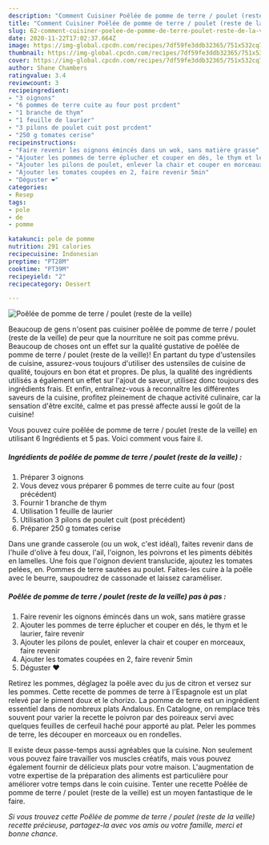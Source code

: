 ```yaml
---
description: "Comment Cuisiner Poêlée de pomme de terre / poulet (reste de la veille)"
title: "Comment Cuisiner Poêlée de pomme de terre / poulet (reste de la veille)"
slug: 62-comment-cuisiner-poelee-de-pomme-de-terre-poulet-reste-de-la-veille
date: 2020-11-22T17:02:37.664Z
image: https://img-global.cpcdn.com/recipes/7df59fe3ddb32365/751x532cq70/poelee-de-pomme-de-terre-poulet-reste-de-la-veille-photo-principale-de-la-recette.jpg
thumbnail: https://img-global.cpcdn.com/recipes/7df59fe3ddb32365/751x532cq70/poelee-de-pomme-de-terre-poulet-reste-de-la-veille-photo-principale-de-la-recette.jpg
cover: https://img-global.cpcdn.com/recipes/7df59fe3ddb32365/751x532cq70/poelee-de-pomme-de-terre-poulet-reste-de-la-veille-photo-principale-de-la-recette.jpg
author: Shane Chambers
ratingvalue: 3.4
reviewcount: 3
recipeingredient:
- "3 oignons"
- "6 pommes de terre cuite au four post prcdent"
- "1 branche de thym"
- "1 feuille de laurier"
- "3 pilons de poulet cuit post prcdent"
- "250 g tomates cerise"
recipeinstructions:
- "Faire revenir les oignons émincés dans un wok, sans matière grasse"
- "Ajouter les pommes de terre éplucher et couper en dés, le thym et le laurier, faire revenir"
- "Ajouter les pilons de poulet, enlever la chair et couper en morceaux, faire revenir"
- "Ajouter les tomates coupées en 2, faire revenir 5min"
- "Déguster ❤️"
categories:
- Resep
tags:
- pole
- de
- pomme

katakunci: pole de pomme 
nutrition: 291 calories
recipecuisine: Indonesian
preptime: "PT28M"
cooktime: "PT39M"
recipeyield: "2"
recipecategory: Dessert

---
```



![Poêlée de pomme de terre / poulet (reste de la veille)](https://img-global.cpcdn.com/recipes/7df59fe3ddb32365/751x532cq70/poelee-de-pomme-de-terre-poulet-reste-de-la-veille-photo-principale-de-la-recette.jpg)

Beaucoup de gens n'osent pas cuisiner poêlée de pomme de terre / poulet (reste de la veille) de peur que la nourriture ne soit pas comme prévu. Beaucoup de choses ont un effet sur la qualité gustative de poêlée de pomme de terre / poulet (reste de la veille)! En partant du type d'ustensiles de cuisine, assurez-vous toujours d'utiliser des ustensiles de cuisine de qualité, toujours en bon état et propres. De plus, la qualité des ingrédients utilisés a également un effet sur l'ajout de saveur, utilisez donc toujours des ingrédients frais. Et enfin, entraînez-vous à reconnaître les différentes saveurs de la cuisine, profitez pleinement de chaque activité culinaire, car la sensation d'être excité, calme et pas pressé affecte aussi le goût de la cuisine!

<!--inarticleads1-->

Vous pouvez cuire poêlée de pomme de terre / poulet (reste de la veille) en utilisant 6 Ingrédients et 5 pas. Voici comment vous faire il.

##### Ingrédients de poêlée de pomme de terre / poulet (reste de la veille) :

1. Préparer 3 oignons
1. Vous devez vous préparer 6 pommes de terre cuite au four (post précédent)
1. Fournir 1 branche de thym
1. Utilisation 1 feuille de laurier
1. Utilisation 3 pilons de poulet cuit (post précédent)
1. Préparer 250 g tomates cerise


Dans une grande casserole (ou un wok, c&#39;est idéal), faites revenir dans de l&#39;huile d&#39;olive à feu doux, l&#39;ail, l&#39;oignon, les poivrons et les piments débités en lamelles. Une fois que l&#39;oignon devient translucide, ajoutez les tomates pelées, en. Pommes de terre sautées au poulet. Faites-les cuire à la poêle avec le beurre, saupoudrez de cassonade et laissez caraméliser. 

<!--inarticleads2-->

##### Poêlée de pomme de terre / poulet (reste de la veille) pas à pas :

1. Faire revenir les oignons émincés dans un wok, sans matière grasse
1. Ajouter les pommes de terre éplucher et couper en dés, le thym et le laurier, faire revenir
1. Ajouter les pilons de poulet, enlever la chair et couper en morceaux, faire revenir
1. Ajouter les tomates coupées en 2, faire revenir 5min
1. Déguster ❤️


Retirez les pommes, déglagez la poêle avec du jus de citron et versez sur les pommes. Cette recette de pommes de terre à l&#39;Espagnole est un plat relevé par le piment doux et le chorizo. La pomme de terre est un ingrédient essentiel dans de nombreux plats Andalous. En Catalogne, on remplace très souvent pour varier la recette le poivron par des poireaux servi avec quelques feuilles de cerfeuil haché pour apporté au plat. Peler les pommes de terre, les découper en morceaux ou en rondelles. 

<!--inarticleads1-->

<p>
Il existe deux passe-temps aussi agréables que la cuisine. Non seulement vous pouvez faire travailler vos muscles créatifs, mais vous pouvez également fournir de délicieux plats pour votre maison. L'augmentation de votre expertise de la préparation des aliments est particulière pour améliorer votre temps dans le coin cuisine. Tenter une recette Poêlée de pomme de terre / poulet (reste de la veille) est un moyen fantastique de le faire.
</p>

<p>
<i>Si vous trouvez cette Poêlée de pomme de terre / poulet (reste de la veille) recette précieuse, partagez-la avec vos amis ou votre famille, merci et bonne chance.</i>
</p>
